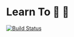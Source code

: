 # Learn To :dancer: :dancers:
[![Build Status](https://travis-ci.com/rene-ph/LearnToDance.svg?branch=master)](https://travis-ci.com/rene-ph/LearnToDance)